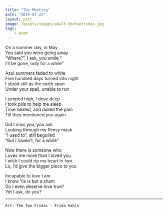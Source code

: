 ```yaml
---
title: "The Meeting"
date: "2019-07-22"
layout: post
image: /assets/images/a8a7f-thetwofridas.jpg
tags: 
    - poem
---
```



On a summer day, in May     
You said you were going away     
“Where?”, I ask, you smile “    
I’ll be gone, only for a while”    

Azul summers faded to white    
Five hundred days turned into night    
I stood still as the earth spun    
Under your spell, unable to run    

I jumped high, I dove deep   
I took pills to help me sleep   
Time healed, and dulled the pain   
Till they mentioned you again  

Did I miss you, you ask   
Looking through my flimsy mask   
“I used to”, still beguiled   
“But I haven’t, for a while”  

Now there is someone who   
Loves me more than I loved you   
I wish I could rip my heart in two   
Lo, I’d give the bigger piece to you  

Incapable to love I am   
I know ’tis is but a sham   
Do I even deserve love true?   
Yet I ask, do you?  


***

`Art: The Two Fridas - Frida Kahlo`